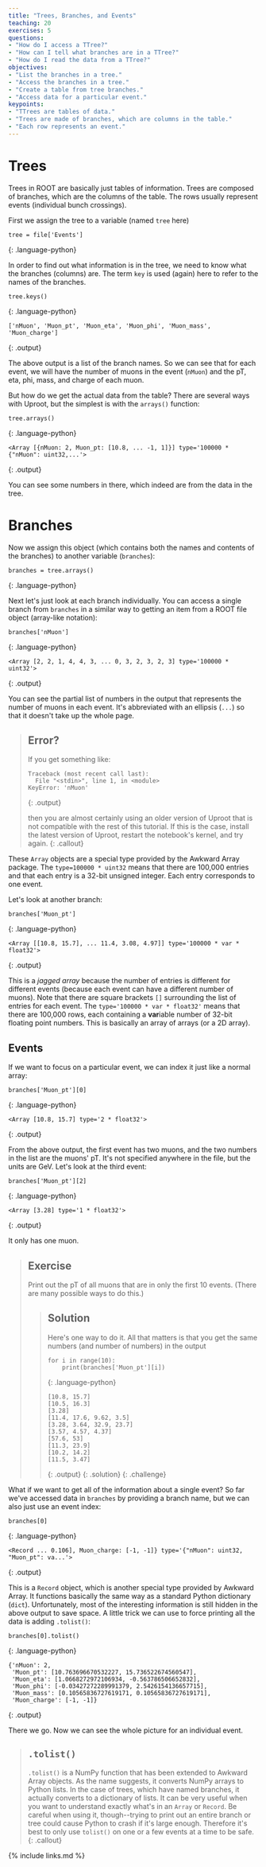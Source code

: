 ```yaml
---
title: "Trees, Branches, and Events"
teaching: 20
exercises: 5
questions:
- "How do I access a TTree?"
- "How can I tell what branches are in a TTree?"
- "How do I read the data from a TTree?"
objectives:
- "List the branches in a tree."
- "Access the branches in a tree."
- "Create a table from tree branches."
- "Access data for a particular event."
keypoints:
- "TTrees are tables of data."
- "Trees are made of branches, which are columns in the table."
- "Each row represents an event."
---
```


# Trees

Trees in ROOT are basically just tables of information.
Trees are composed of branches, which are the columns of the table.
The rows usually represent events (individual bunch crossings).

First we assign the tree to a variable (named `tree` here)

~~~
tree = file['Events']
~~~
{: .language-python}

In order to find out what information is in the tree, we need to know what the branches (columns) are.
The term `key` is used (again) here to refer to the names of the branches.

~~~
tree.keys()
~~~
{: .language-python}
~~~
['nMuon', 'Muon_pt', 'Muon_eta', 'Muon_phi', 'Muon_mass', 'Muon_charge']
~~~
{: .output}

The above output is a list of the branch names.
So we can see that for each event, we will have the number of muons in the event (`nMuon`) and the pT, eta, phi, mass, and charge of each muon.

But how do we get the actual data from the table? There are several ways with Uproot, but the simplest is with the `arrays()` function:

~~~
tree.arrays()
~~~
{: .language-python}
~~~
<Array [{nMuon: 2, Muon_pt: [10.8, ... -1, 1]}] type='100000 * {"nMuon": uint32,...'>
~~~
{: .output}

You can see some numbers in there, which indeed are from the data in the tree.

# Branches

Now we assign this object (which contains both the names and contents of the branches) to another variable (`branches`):

~~~
branches = tree.arrays()
~~~
{: .language-python}

Next let's just look at each branch individually.
You can access a single branch from `branches` in a similar way to getting an item from a ROOT file object (array-like notation):

~~~
branches['nMuon']
~~~
{: .language-python}
~~~
<Array [2, 2, 1, 4, 4, 3, ... 0, 3, 2, 3, 2, 3] type='100000 * uint32'>
~~~
{: .output}

You can see the partial list of numbers in the output that represents the number of muons in each event.
It's abbreviated with an ellipsis (`...`) so that it doesn't take up the whole page.

> ## Error?
>
> If you get something like:
>
> ~~~
> Traceback (most recent call last):
>   File "<stdin>", line 1, in <module>
> KeyError: 'nMuon'
> ~~~
> {: .output}
>
> then you are almost certainly using an older version of Uproot that is not compatible with the rest of this tutorial.
> If this is the case, install the latest version of Uproot, restart the notebook's kernel, and try again.
{: .callout}

These `Array` objects are a special type provided by the Awkward Array package.
The `type=100000 * uint32` means that there are 100,000 entries and that each entry is a 32-bit unsigned integer. Each entry corresponds to one event.

Let's look at another branch:

~~~
branches['Muon_pt']
~~~
{: .language-python}
~~~
<Array [[10.8, 15.7], ... 11.4, 3.08, 4.97]] type='100000 * var * float32'>
~~~
{: .output}

This is a *jagged array* because the number of entries is different for different events (because each event can have a different number of muons).
Note that there are square brackets `[]` surrounding the list of entries for each event.
The `type='100000 * var * float32'` means that there are 100,000 rows, each containing a **var**iable number of 32-bit floating point numbers.
This is basically an array of arrays (or a 2D array).

## Events

If we want to focus on a particular event, we can index it just like a normal array:

~~~
branches['Muon_pt'][0]
~~~
{: .language-python}
~~~
<Array [10.8, 15.7] type='2 * float32'>
~~~
{: .output}

From the above output, the first event has two muons, and the two numbers in the list are the muons' pT.
It's not specified anywhere in the file, but the units are GeV.
Let's look at the third event:

~~~
branches['Muon_pt'][2]
~~~
{: .language-python}
~~~
<Array [3.28] type='1 * float32'>
~~~
{: .output}

It only has one muon.

> ## Exercise
>
> Print out the pT of all muons that are in only the first 10 events.
> (There are many possible ways to do this.)
>
> > ## Solution
> >
> > Here's one way to do it.
> > All that matters is that you get the same numbers (and number of numbers) in the output
> >
> > ~~~
> > for i in range(10):
> >     print(branches['Muon_pt'][i])
> > ~~~
> > {: .language-python}
> > ~~~
> > [10.8, 15.7]
> > [10.5, 16.3]
> > [3.28]
> > [11.4, 17.6, 9.62, 3.5]
> > [3.28, 3.64, 32.9, 23.7]
> > [3.57, 4.57, 4.37]
> > [57.6, 53]
> > [11.3, 23.9]
> > [10.2, 14.2]
> > [11.5, 3.47]
> > ~~~
> > {: .output}
> {: .solution}
{: .challenge}

What if we want to get all of the information about a single event?
So far we've accessed data in `branches` by providing a branch name, but we can also just use an event index:

~~~
branches[0]
~~~
{: .language-python}
~~~
<Record ... 0.106], Muon_charge: [-1, -1]} type='{"nMuon": uint32, "Muon_pt": va...'>
~~~
{: .output}

This is a `Record` object, which is another special type provided by Awkward Array.
It functions basically the same way as a standard Python dictionary (`dict`).
Unfortunately, most of the interesting information is still hidden in the above output to save space.
A little trick we can use to force printing all the data is adding `.tolist()`:

~~~
branches[0].tolist()
~~~
{: .language-python}
~~~
{'nMuon': 2,
 'Muon_pt': [10.763696670532227, 15.736522674560547],
 'Muon_eta': [1.0668272972106934, -0.563786506652832],
 'Muon_phi': [-0.03427272289991379, 2.5426154136657715],
 'Muon_mass': [0.10565836727619171, 0.10565836727619171],
 'Muon_charge': [-1, -1]}
~~~
{: .output}

There we go. Now we can see the whole picture for an individual event.

> ## `.tolist()`
>
> `.tolist()` is a NumPy function that has been extended to Awkward Array objects.
> As the name suggests, it converts NumPy arrays to Python lists.
> In the case of trees, which have named branches, it actually converts to a dictionary of lists.
> It can be very useful when you want to understand exactly what's in an `Array` or `Record`.
> Be careful when using it, though--trying to print out an entire branch or tree could cause Python to crash if it's large enough.
> Therefore it's best to only use `tolist()` on one or a few events at a time to be safe.
{: .callout}

{% include links.md %}
